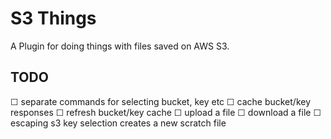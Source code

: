 # S3 Things

A Plugin for doing things with files saved on AWS S3.


## TODO

☐ separate commands for selecting bucket, key etc
☐ cache bucket/key responses
☐ refresh bucket/key cache
☐ upload a file
☐ download a file
☐ escaping s3 key selection creates a new scratch file
